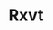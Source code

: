 ---
lang: en
layout: doc
redirect_from:
- /doc/rxvt/
- /en/doc/rxvt/
- /doc/Rxvt/
- /wiki/Rxvt/
redirect_to: https://forum.qubes-os.org/t/18992
ref: 103
title: Rxvt
---